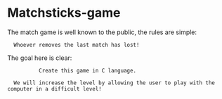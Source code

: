 # Matchsticks-game

The match game is well known to the public, the rules are simple:  

      Whoever removes the last match has lost! 

       

The goal here is clear:  

              Create this game in C language. 

      We will increase the level by allowing the user to play with the computer in a difficult level!
